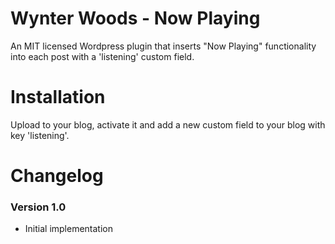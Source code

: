 # Wynter Woods - Now Playing

An MIT licensed Wordpress plugin that inserts "Now Playing" functionality into each post with a 'listening' custom field.

# Installation
Upload to your blog, activate it and add a new custom field to your blog with key 'listening'.

# Changelog
### Version 1.0
* Initial implementation
